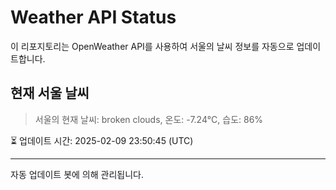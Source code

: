 
# Weather API Status

이 리포지토리는 OpenWeather API를 사용하여 서울의 날씨 정보를 자동으로 업데이트합니다.

## 현재 서울 날씨
> 서울의 현재 날씨: broken clouds, 온도: -7.24°C, 습도: 86%

⏳ 업데이트 시간: 2025-02-09 23:50:45 (UTC)

---
자동 업데이트 봇에 의해 관리됩니다.
